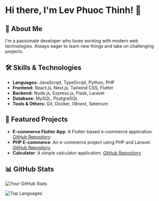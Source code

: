 # Hi there, I'm Lev Phuoc Thinh! 👋

## 🚀 About Me
I'm a passionate developer who loves working with modern web technologies. Always eager to learn new things and take on challenging projects.

## 🛠 Skills & Technologies
- **Languages:** JavaScript, TypeScript, Python, PHP
- **Frontend:** React.js, Next.js, Tailwind CSS, Flutter
- **Backend:** Node.js, Express.js, Flask, Laravel
- **Database:** MySQL, PostgreSQL
- **Tools & Others:** Git, Docker, i18next, Selenium

## 🌟 Featured Projects
- **E-commerce Flutter App**: A Flutter-based e-commerce application. [GitHub Repository](https://github.com/levphuocthinh/e-commerce-flutter-app)
- **PHP E-commerce**: An e-commerce project using PHP and Laravel. [GitHub Repository](https://github.com/levphuocthinh/php-ecomance)
- **Calculator**: A simple calculator application. [GitHub Repository](https://github.com/levphuocthinh/Calculator)

## 📊 GitHub Stats
![Your GitHub Stats](https://github-readme-stats.vercel.app/api?username=levphuocthinh&show_icons=true&theme=radical)

![Top Languages](https://github-readme-stats.vercel.app/api/top-langs/?username=levphuocthinh&layout=compact&theme=radical)
